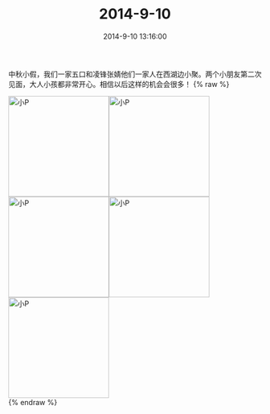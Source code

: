 ﻿---
title: "2014-9-10"
date: 2014-9-10 13:16:00
tags: 文字
categories: 妈妈
---
中秋小假，我们一家五口和凌锋张婧他们一家人在西湖边小聚。两个小朋友第二次见面，大人小孩都非常开心。相信以后这样的机会会很多！
{% raw %}
<div style="width:500 px">
<div style="float:left; width:100 px"><img src="/images/微信图片_20171010172716.jpg" width="200" alt="小P"></div>
<div style="float:left; width:100 px"><img src="/images/微信图片_20171010172736.jpg" width="200" alt="小P"></div>
<div style="float:left; width:100 px"><img src="/images/微信图片_20171010172745.jpg" width="200" alt="小P"></div>
<div style="float:left; width:100 px"><img src="/images/微信图片_20171010172757.jpg" width="200" alt="小P"></div>
<div style="float:left; width:100 px"><img src="/images/微信图片_20171010172808.jpg" width="200" alt="小P"></div>
<div style="clear:both"></div>
</div>
{% endraw %}